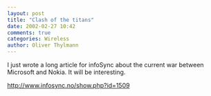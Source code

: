 ```yaml
---
layout: post
title: "Clash of the titans"
date: 2002-02-27 10:42
comments: true
categories: Wireless
author: Oliver Thylmann
---
```



I just wrote a long article for infoSync about the current war between Microsoft and Nokia. It will be interesting.

http://www.infosync.no/show.php?id=1509


